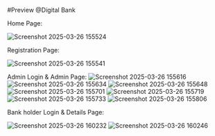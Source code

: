 #Preview @Digital Bank

Home Page:

![Screenshot 2025-03-26 155524](https://github.com/user-attachments/assets/6424a864-e3fe-46ff-9112-3df8722ab904)

Registration Page:

![Screenshot 2025-03-26 155541](https://github.com/user-attachments/assets/3985e10c-fead-463e-9b2c-d1448998e774)

Admin Login & Admin Page:
![Screenshot 2025-03-26 155616](https://github.com/user-attachments/assets/bf164fc7-924e-4947-81ec-6ada2961cb93)
![Screenshot 2025-03-26 155634](https://github.com/user-attachments/assets/cd3d35ef-6427-4b50-9ddb-2d99a1897c86)
![Screenshot 2025-03-26 155648](https://github.com/user-attachments/assets/11054362-ec9d-4408-90bc-3d7727750943)
![Screenshot 2025-03-26 155701](https://github.com/user-attachments/assets/c991e95c-336c-40d4-a737-1a18ad333b58)
![Screenshot 2025-03-26 155719](https://github.com/user-attachments/assets/43b153fe-8a9f-4b84-85f3-fe3df1200b5a)
![Screenshot 2025-03-26 155733](https://github.com/user-attachments/assets/9821d967-c30f-47ee-a1d1-374cfc189ac9)
![Screenshot 2025-03-26 155806](https://github.com/user-attachments/assets/f39878eb-6953-4118-ae4c-b2d1849f5654)

Bank holder Login & Details Page:

![Screenshot 2025-03-26 160232](https://github.com/user-attachments/assets/957869cf-83af-479e-8c64-ec9fe3f7d756)
![Screenshot 2025-03-26 160246](https://github.com/user-attachments/assets/02eb4f1b-b0c2-4961-adbf-ce512ea375a9)

